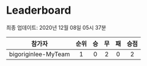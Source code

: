 # Leaderboard
최종 업데이트: 2020년 12월 08일 05시 37분




| 참가자 | 순위 | 승 | 무 | 패 | 승점 |
|:---:|:---:|:---:|:---:|:---:|:---:|
| bigoriginlee-MyTeam | 1 | 0 | 2 | 0 | 2 |